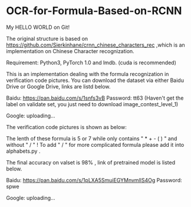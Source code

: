 # OCR-for-Formula-Based-on-RCNN
My HELLO WORLD on Git!

The original structure is based on https://github.com/Sierkinhane/crnn_chinese_characters_rec ,which is an implementation on Chinese Character recognization.

Requirement: Python3, PyTorch 1.0 and lmdb. (cuda is recommended)

This is an implementation dealing with the formula recognization in verification code pictures. You can download the dataset via either Baidu Drive or Google Drive, links are listd below.

Baidu: https://pan.baidu.com/s/1snfs3vB Password: tt63 (Haven't get the label on validate set, you just need to download image_contest_level_1)

Google: uploading...

The verification code pictures is shown as below:


The lenth of these formula is 5 or 7 while only contains " * + - ( ) " and without " / " ! 
To add " / " for more complicated formula please add it into alphabets.py .

The final accuracy on valset is 98% , link of pretrained model is listed below.

Baidu:  https://pan.baidu.com/s/1pLXA5SmuiEGYMnvmllS4Og  Password: spwe

Google: uploading...
